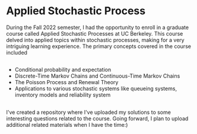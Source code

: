 # Applied Stochastic Process
During the Fall 2022 semester, I had the opportunity to enroll in a graduate course called Applied Stochastic Processes at UC Berkeley. This course delved into applied topics within stochastic processes, making for a very intriguing learning experience. The primary concepts covered in the course included

##
- Conditional probability and expectation
- Discrete-Time Markov Chains and Continuous-Time Markov Chains
- The Poisson Process and Renewal Theory
- Applications to various stochastic systems like queueing systems, inventory models and reliability system

##
I've created a repository where I've uploaded my solutions to some interesting questions related to the course. Going forward, I plan to upload additional related materials when I have the time:)
